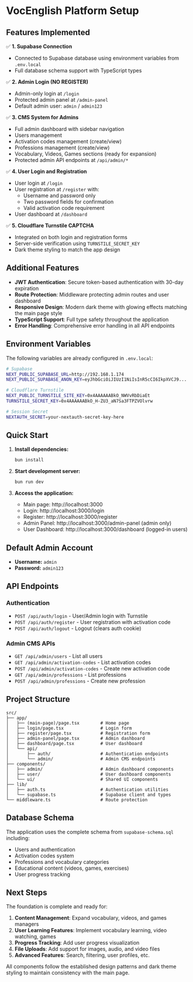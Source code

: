 # VocEnglish Platform Setup

## Features Implemented

✅ **1. Supabase Connection**

-   Connected to Supabase database using environment variables from `.env.local`
-   Full database schema support with TypeScript types

✅ **2. Admin Login (NO REGISTER)**

-   Admin-only login at `/login`
-   Protected admin panel at `/admin-panel`
-   Default admin user: `admin` / `admin123`

✅ **3. CMS System for Admins**

-   Full admin dashboard with sidebar navigation
-   Users management
-   Activation codes management (create/view)
-   Professions management (create/view)
-   Vocabulary, Videos, Games sections (ready for expansion)
-   Protected admin API endpoints at `/api/admin/*`

✅ **4. User Login and Registration**

-   User login at `/login`
-   User registration at `/register` with:
    -   Username and password only
    -   Two password fields for confirmation
    -   Valid activation code requirement
-   User dashboard at `/dashboard`

✅ **5. Cloudflare Turnstile CAPTCHA**

-   Integrated on both login and registration forms
-   Server-side verification using `TURNSTILE_SECRET_KEY`
-   Dark theme styling to match the app design

## Additional Features

-   **JWT Authentication**: Secure token-based authentication with 30-day expiration
-   **Route Protection**: Middleware protecting admin routes and user dashboard
-   **Responsive Design**: Modern dark theme with glowing effects matching the main page style
-   **TypeScript Support**: Full type safety throughout the application
-   **Error Handling**: Comprehensive error handling in all API endpoints

## Environment Variables

The following variables are already configured in `.env.local`:

```bash
# Supabase
NEXT_PUBLIC_SUPABASE_URL=http://192.168.1.174
NEXT_PUBLIC_SUPABASE_ANON_KEY=eyJhbGciOiJIUzI1NiIsInR5cCI6IkpXVCJ9...

# Cloudflare Turnstile
NEXT_PUBLIC_TURNSTILE_SITE_KEY=0x4AAAAAABkO_NWVvRbDiaEt
TURNSTILE_SECRET_KEY=0x4AAAAAABkO_H-ZU3_aN7Sa3FTPZVOlvrw

# Session Secret
NEXTAUTH_SECRET=your-nextauth-secret-key-here
```

## Quick Start

1. **Install dependencies:**

    ```bash
    bun install
    ```

2. **Start development server:**

    ```bash
    bun run dev
    ```

3. **Access the application:**
    - Main page: http://localhost:3000
    - Login: http://localhost:3000/login
    - Register: http://localhost:3000/register
    - Admin Panel: http://localhost:3000/admin-panel (admin only)
    - User Dashboard: http://localhost:3000/dashboard (logged-in users)

## Default Admin Account

-   **Username:** `admin`
-   **Password:** `admin123`

## API Endpoints

### Authentication

-   `POST /api/auth/login` - User/Admin login with Turnstile
-   `POST /api/auth/register` - User registration with activation code
-   `POST /api/auth/logout` - Logout (clears auth cookie)

### Admin CMS APIs

-   `GET /api/admin/users` - List all users
-   `GET /api/admin/activation-codes` - List activation codes
-   `POST /api/admin/activation-codes` - Create new activation code
-   `GET /api/admin/professions` - List professions
-   `POST /api/admin/professions` - Create new profession

## Project Structure

```
src/
├── app/
│   ├── (main-page)/page.tsx        # Home page
│   ├── login/page.tsx              # Login form
│   ├── register/page.tsx           # Registration form
│   ├── admin-panel/page.tsx        # Admin dashboard
│   ├── dashboard/page.tsx          # User dashboard
│   └── api/
│       ├── auth/                   # Authentication endpoints
│       └── admin/                  # Admin CMS endpoints
├── components/
│   ├── admin/                      # Admin dashboard components
│   ├── user/                       # User dashboard components
│   └── ui/                         # Shared UI components
├── lib/
│   ├── auth.ts                     # Authentication utilities
│   └── supabase.ts                 # Supabase client and types
└── middleware.ts                   # Route protection
```

## Database Schema

The application uses the complete schema from `supabase-schema.sql` including:

-   Users and authentication
-   Activation codes system
-   Professions and vocabulary categories
-   Educational content (videos, games, exercises)
-   User progress tracking

## Next Steps

The foundation is complete and ready for:

1. **Content Management**: Expand vocabulary, videos, and games managers
2. **User Learning Features**: Implement vocabulary learning, video watching, games
3. **Progress Tracking**: Add user progress visualization
4. **File Uploads**: Add support for images, audio, and video files
5. **Advanced Features**: Search, filtering, user profiles, etc.

All components follow the established design patterns and dark theme styling to maintain consistency with the main page.
